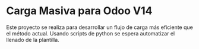 # Carga Masiva para Odoo V14

Este proyecto se realiza para desarrollar un flujo de carga más eficiente que el método actual. Usando scripts de python se espera automatizar el llenado de la plantilla.